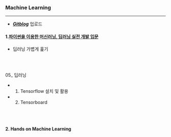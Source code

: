 ### Machine Learning

---

- ***[Gitblog](https://yeo0.github.io/tag/study-ml/)*** 업로드



#### 1.[파이썬을 이용한 머신러닝, 딥러닝 실전 개발 입문](http://wikibook.co.kr/python-machine-learning/)
- 딥러닝 가볍게 훑기


<br/>
<br/>

05_ 딥러닝
<br/>

- 1) Tensorflow 설치 및 활용
- 2) Tensorboard




<br/>
<br/>


#### 2. Hands on Machine Learning

